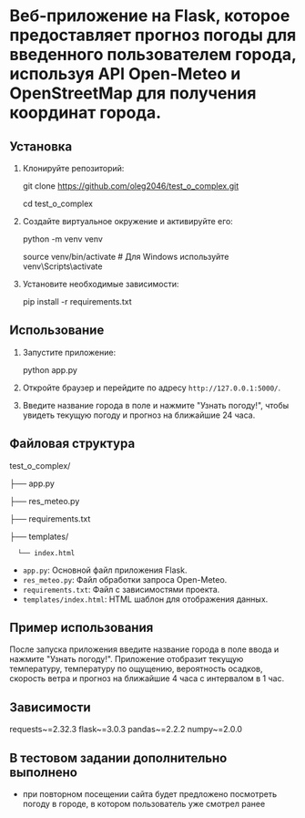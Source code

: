 # Веб-приложение на Flask, которое предоставляет прогноз погоды для введенного пользователем города, используя API Open-Meteo и OpenStreetMap для получения координат города.
## Установка
1. Клонируйте репозиторий:
   
   git clone https://github.com/oleg2046/test_o_complex.git
   
   cd test_o_complex

   
2. Создайте виртуальное окружение и активируйте его:
   
   python -m venv venv
   
   source venv/bin/activate  # Для Windows используйте venv\Scripts\activate

  
3. Установите необходимые зависимости:

   pip install -r requirements.txt

  
## Использование
1. Запустите приложение:
   
   python app.py
  
3. Откройте браузер и перейдите по адресу `http://127.0.0.1:5000/`.
4. Введите название города в поле и нажмите "Узнать погоду!", чтобы увидеть текущую погоду и прогноз на ближайшие 24 часа.
## Файловая структура
test_o_complex/

├── app.py

├── res_meteo.py

├── requirements.txt

├── templates/

      └── index.html

- `app.py`: Основной файл приложения Flask.
- `res_meteo.py`: Файл обработки запроса Open-Meteo.
- `requirements.txt`: Файл с зависимостями проекта.
- `templates/index.html`: HTML шаблон для отображения данных.

## Пример использования

После запуска приложения введите название города в поле ввода и нажмите "Узнать погоду!". Приложение отобразит текущую температуру, температуру по ощущению, вероятность осадков, скорость ветра и прогноз на ближайшие 4 часа с интервалом в 1 час.

## Зависимости
requests~=2.32.3
flask~=3.0.3
pandas~=2.2.2
numpy~=2.0.0

## В тестовом задании дополнительно выполнено
- при повторном посещении сайта будет предложено посмотреть погоду в городе, в котором пользователь уже смотрел ранее
